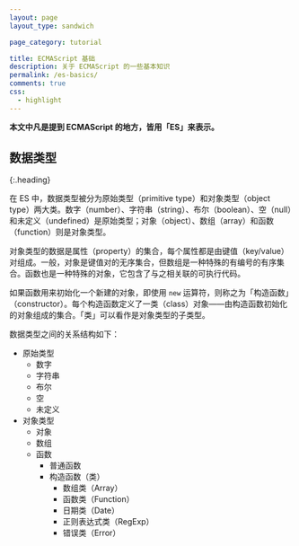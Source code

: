 ```yaml
---
layout: page
layout_type: sandwich

page_category: tutorial

title: ECMAScript 基础
description: 关于 ECMAScript 的一些基本知识
permalink: /es-basics/
comments: true
css:
  - highlight
---
```


**本文中凡是提到 ECMAScript 的地方，皆用「ES」来表示。**

## 数据类型
{:.heading}

在 ES 中，数据类型被分为原始类型（primitive type）和对象类型（object type）两大类。数字（number）、字符串（string）、布尔（boolean）、空（null）和未定义（undefined）是原始类型；对象（object）、数组（array）和函数（function）则是对象类型。

对象类型的数据是属性（property）的集合，每个属性都是由键值（key/value）对组成。一般，对象是键值对的无序集合，但数组是一种特殊的有编号的有序集合。函数也是一种特殊的对象，它包含了与之相关联的可执行代码。

如果函数用来初始化一个新建的对象，即使用 `new` 运算符，则称之为「构造函数」（constructor）。每个构造函数定义了一类（class）对象——由构造函数初始化的对象组成的集合。「类」可以看作是对象类型的子类型。

数据类型之间的关系结构如下：

- 原始类型
  - 数字
  - 字符串
  - 布尔
  - 空
  - 未定义
- 对象类型
  - 对象
  - 数组
  - 函数
    - 普通函数
    - 构造函数（类）
      - 数组类（Array）
      - 函数类（Function）
      - 日期类（Date）
      - 正则表达式类（RegExp）
      - 错误类（Error）
